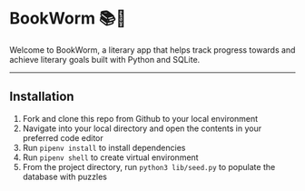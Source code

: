 # BookWorm  :books::bug:

Welcome to BookWorm, a literary app that helps track progress towards and achieve literary goals built with Python and SQLite. 

*** 

## Installation

1. Fork and clone this repo from Github to your local environment
2. Navigate into your local directory and open the contents in your preferred code editor
3. Run `pipenv install` to install dependencies 
4. Run `pipenv shell` to create virtual environment
5. From the project directory, run `python3 lib/seed.py` to populate the database with puzzles
